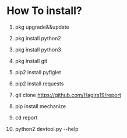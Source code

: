 # How To install?
1. pkg upgrade&&update

2. pkg install python2

3. pkg install python3

4. pkg install git

5. pip2 install pyfiglet

6. pip2 install requests

7. git clone https://github.com/Hagirs19/report

8. pip install mechanize

9. cd report

9. python2 devtool.py --help

